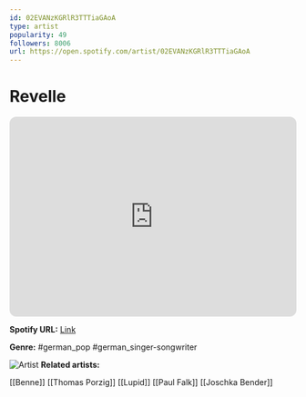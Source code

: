 ```yaml
---
id: 02EVANzKGRlR3TTTiaGAoA
type: artist
popularity: 49
followers: 8006
url: https://open.spotify.com/artist/02EVANzKGRlR3TTTiaGAoA
---
```

# Revelle

<iframe style="border-radius:12px" src="https://open.spotify.com/embed/artist/02EVANzKGRlR3TTTiaGAoA" width="100%" height="352" frameBorder="0" allowfullscreen="" allow="autoplay; clipboard-write; encrypted-media; fullscreen; picture-in-picture" loading="lazy"></iframe>

**Spotify URL:** [Link](https://open.spotify.com/artist/02EVANzKGRlR3TTTiaGAoA)

**Genre:**  #german_pop #german_singer-songwriter

![Artist](https://i.scdn.co/image/ab6761610000e5eb7ff9369e9389927f134d287d)
**Related artists:**

[[Benne]]
[[Thomas Porzig]]
[[Lupid]]
[[Paul Falk]]
[[Joschka Bender]]
